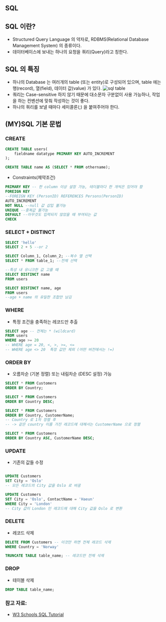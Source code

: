 ## SQL

## SQL 이란?
- Structured Query Language 의 약자로, RDBMS(Relational Database Management System) 의 종류이다. 
- 데이터베이스에 보내는 하나의 요청을 쿼리(Query)라고 칭한다.

## SQL 의 특징
- 하나의 Database 는 여러개의 table (또는 entity)로 구성되어 있으며, table 에는 행(record), 열(field), 데이터 값(value) 가 있다.
![sql table](https://www.w3resource.com/w3r_images/component-of-a-database-table.gif)
- 쿼리는 Case-sensitive 하지 않기 때문에 대소문자 구분없이 사용 가능하나, 작업을 하는 컨벤션에 맞춰 작성하는 것이 좋다. 
- 하나의 쿼리를 보낼 때마다 세미콜론(;) 을 붙여주어야 한다.

## (MY)SQL 기본 문법
### CREATE
```sql
CREATE TABLE users(
	fieldname datatype PRIMARY KEY AUTO_INCREMENT
); 

CREATE TABLE name AS (SELECT * FROM othername);
```
- Constraints(제약조건)
```sql
PRIMARY KEY -- 한 column 이상 설정 가능, 테이블마다 한 개씩은 있어야 함
FOREIGN KEY
--FOREIGN KEY (PersonID) REFERENCES Persons(PersonID)
AUTO_INCREMENT
NOT NULL --null 값 삽입 불가능
UNIQUE --중복값 불가능
DEFAULT --아무것도 입력되지 않았을 때 부여되는 값 
CHECK
```
### SELECT + DISTINCT
```sql
SELECT 'hello'
SELECT 2 + 5 --or 2

SELECT Column_1, Column_2; --복수 열 선택
SELECT * FROM table_1; --전체 선택

--특성 내 유니크한 값 고를 때
SELECT DISTINCT name 
FROM users

SELECT DISTINCT name, age
FROM users
--age + name 의 유일한 조합만 남김
```
### WHERE
- 특정 조건을 충족하는 레코드만 추출
```sql
SELECT age -- 전체는 * (wildcard)
FROM users
WHERE age >= 20
-- WHERE age = 20, <, >, >=, <=
-- WHERE age <> 20  특정 값만 제외 (어떤 버전에서는 !=)
```
### ORDER BY
- 오름차순 (기본 정렬) 또는 내림차순 (DESC 설정) 가능
```sql
SELECT * FROM Customers
ORDER BY Country;

SELECT * FROM Customers
ORDER BY Country DESC;

SELECT * FROM Customers
ORDER BY Country, CustomerName;
-- Country 로 1차 정렬 후 
-- -> 같은 country 이름 가진 레코드에 대해서는 CustomerName 으로 정렬

SELECT * FROM Customers
ORDER BY Country ASC, CustomerName DESC;
```
### UPDATE
- 기존의 값들 수정
```sql

UPDATE Customers
SET City = 'Oslo'
-- 모든 레코드의 City 값을 Oslo 로 바꿈

UPDATE Customers
SET City = 'Oslo', ContactName = 'Haeun'
WHERE City = 'London'
-- City 값이 London 인 레코드에 대해 City 값을 Oslo 로 변환
```
### DELETE
- 레코드 삭제
```sql
DELETE FROM Customers -- 이것만 하면 전체 레코드 삭제
WHERE Country = 'Norway'

TRUNCATE TABLE table_name; -- 레코드만 전체 삭제
```
### DROP
- 테이블 삭제
```sql
DROP TABLE table_name;
```

### 참고 자료:
- [W3 Schools SQL Tutorial](https://www.w3schools.com/sql/)